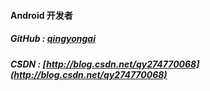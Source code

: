 #### Android 开发者
##### GitHub : [qingyongai](https://github.com/qingyongai)
##### CSDN : [http://blog.csdn.net/qy274770068](http://blog.csdn.net/qy274770068)
